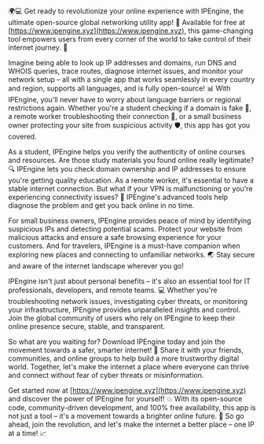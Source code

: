 🌍💻 Get ready to revolutionize your online experience with IPEngine, the ultimate open-source global networking utility app! 🚀 Available for free at [https://www.ipengine.xyz](https://www.ipengine.xyz), this game-changing tool empowers users from every corner of the world to take control of their internet journey. 💪

Imagine being able to look up IP addresses and domains, run DNS and WHOIS queries, trace routes, diagnose internet issues, and monitor your network setup – all with a single app that works seamlessly in every country and region, supports all languages, and is fully open-source! 📊 With IPEngine, you'll never have to worry about language barriers or regional restrictions again. Whether you're a student checking if a domain is fake 🔮, a remote worker troubleshooting their connection 📡, or a small business owner protecting your site from suspicious activity 🛡️, this app has got you covered.

As a student, IPEngine helps you verify the authenticity of online courses and resources. Are those study materials you found online really legitimate? 🔍 IPEngine lets you check domain ownership and IP addresses to ensure you're getting quality education. As a remote worker, it's essential to have a stable internet connection. But what if your VPN is malfunctioning or you're experiencing connectivity issues? 📡 IPEngine's advanced tools help diagnose the problem and get you back online in no time.

For small business owners, IPEngine provides peace of mind by identifying suspicious IPs and detecting potential scams. Protect your website from malicious attacks and ensure a safe browsing experience for your customers. And for travelers, IPEngine is a must-have companion when exploring new places and connecting to unfamiliar networks. 🌏 Stay secure and aware of the internet landscape wherever you go!

IPEngine isn't just about personal benefits – it's also an essential tool for IT professionals, developers, and remote teams. 💻 Whether you're troubleshooting network issues, investigating cyber threats, or monitoring your infrastructure, IPEngine provides unparalleled insights and control. Join the global community of users who rely on IPEngine to keep their online presence secure, stable, and transparent.

So what are you waiting for? Download IPEngine today and join the movement towards a safer, smarter internet! 🚀 Share it with your friends, communities, and online groups to help build a more trustworthy digital world. Together, let's make the internet a place where everyone can thrive and connect without fear of cyber threats or misinformation.

Get started now at [https://www.ipengine.xyz](https://www.ipengine.xyz) and discover the power of IPEngine for yourself! 💥 With its open-source code, community-driven development, and 100% free availability, this app is not just a tool – it's a movement towards a brighter online future. 🌟 So go ahead, join the revolution, and let's make the internet a better place – one IP at a time! 📈